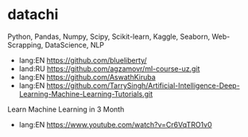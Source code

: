 # datachi

Python, Pandas, Numpy, Scipy, Scikit-learn, Kaggle, Seaborn, Web-Scrapping, DataScience, NLP
+ lang:EN https://github.com/blueliberty/
+ land:RU https://github.com/agzamovr/ml-course-uz.git
+ lang:EN https://github.com/AswathKiruba
+ lang:EN https://github.com/TarrySingh/Artificial-Intelligence-Deep-Learning-Machine-Learning-Tutorials.git


Learn Machine Learning in 3 Month
+ lang:EN https://www.youtube.com/watch?v=Cr6VqTRO1v0
